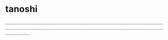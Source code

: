 # tanoshi
...........................................................................................................................................................................................................................................................................